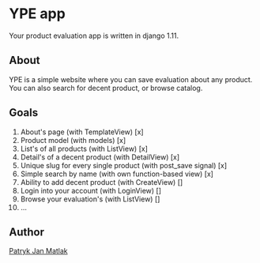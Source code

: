 # YPE app

Your product evaluation app is written in django 1.11.

## About
YPE is a simple website where you can save evaluation about any product.
You can also search for decent product, or browse catalog.

## Goals
1. About's page (with TemplateView) [x]
2. Product model (with models) [x]
3. List's of all products (with ListView) [x]
4. Detail's of a decent product (with DetailView) [x]
5. Unique slug for every single product (with post_save signal) [x]
6. Simple search by name (with own function-based view) [x]
7. Ability to add decent product (with CreateView) []
8. Login into your account (with LoginView) []
9. Browse your evaluation's (with ListView) []
10. ...


## Author
<a href='https://github.com/PatrykJanMatlak/'>Patryk Jan Matlak</a>
